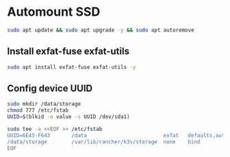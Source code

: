 # Automount SSD
```sh
sudo apt update && sudo apt upgrade -y && sudo apt autoremove
```
## Install exfat-fuse exfat-utils
```sh
sudo apt install exfat-fuse exfat-utils -y
```
## Config device UUID
```sh
sudo mkdir /data/storage
chmod 777 /etc/fstab
UUID=$(blkid -o value -s UUID /dev/sda1)
```
```sh
sudo tee -a <<EOF >> /etc/fstab
UUID=6E45-F643       /data                         exfat   defaults,auto,umask=000,users,rw    0      0
/data/storage        /var/lib/rancher/k3s/storage  none    bind
EOF
```
